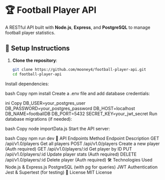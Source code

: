 
# 🏆 Football Player API

A RESTful API built with **Node.js**, **Express**, and **PostgreSQL** to manage football player statistics.

## 🚀 Setup Instructions

1. **Clone the repository**:
   ```bash
   git clone https://github.com/mooney4/football-player-api.git
   cd football-player-api
Install dependencies:

bash
Copy
npm install
Create a .env file and add database credentials:

ini
Copy
DB_USER=your_postgres_user
DB_PASSWORD=your_postgres_password
DB_HOST=localhost
DB_NAME=footballDB
DB_PORT=5432
SECRET_KEY=your_jwt_secret
Run database migrations (if needed):

bash
Copy
node importData.js
Start the API server:

bash
Copy
npm run dev
📌 API Endpoints
Method	Endpoint	Description
GET	/api/v1.0/players	Get all players
POST	/api/v1.0/players	Create a new player (Auth required)
GET	/api/v1.0/players/:id	Get player by ID
PUT	/api/v1.0/players/:id	Update player stats (Auth required)
DELETE	/api/v1.0/players/:id	Delete player (Auth required)
🛠 Technologies Used
Node.js & Express.js
PostgreSQL (with pg for queries)
JWT Authentication
Jest & Supertest (for testing)
📌 License
MIT License
